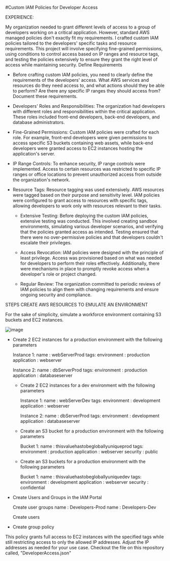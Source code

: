 #Custom IAM Policies for Developer Access

EXPERIENCE:

My organization needed to grant different levels of access to a group of developers working on a critical application. However, standard AWS managed policies don't exactly fit my requirements. I crafted custom IAM policies tailored to the developers' specific tasks and resource requirements. This project will involve specifying fine-grained permissions, using conditions to control access based on IP ranges and resource tags, and testing the policies extensively to ensure they grant the right level of access while maintaining security.
Define Requirements

- Before crafting custom IAM policies, you need to clearly define the requirements of the developers' access. What AWS services and resources do they need access to, and what actions should they be able to perform? Are there any specific IP ranges they should access from? Document these requirements.

 -  Developers' Roles and Responsibilities: The organization had developers with different roles and responsibilities within the critical application. These roles included front-end developers, back-end developers, and database administrators.

  - Fine-Grained Permissions: Custom IAM policies were crafted for each role. For example, front-end developers were given permissions to access specific S3 buckets containing web assets, while back-end developers were granted access to EC2 instances hosting the application's server.

  - IP Range Controls: To enhance security, IP range controls were implemented. Access to certain resources was restricted to specific IP ranges or office locations to prevent unauthorized access from outside the organization's network.

- Resource Tags: Resource tagging was used extensively. AWS resources were tagged based on their purpose and sensitivity level. IAM policies were configured to grant access to resources with specific tags, allowing developers to work only with resources relevant to their tasks.

  - Extensive Testing: Before deploying the custom IAM policies, extensive testing was conducted. This involved creating sandbox environments, simulating various developer scenarios, and verifying that the policies granted access as intended. Testing ensured that there were no over-permissive policies and that developers couldn't escalate their privileges.

  - Access Revocation: IAM policies were designed with the principle of least privilege. Access was provisioned based on what was needed for developers to perform their roles effectively. Additionally, there were mechanisms in place to promptly revoke access when a developer's role or project changed.

  - Regular Review: The organization committed to periodic reviews of IAM policies to align them with changing requirements and ensure ongoing security and compliance.
 
STEPS
CREATE AWS RESOURCES TO EMULATE AN ENVIRONMENT

For the sake of simplicity, simulate a workforce environment containing S3 buckets and EC2 instances. 


![image](https://github.com/lucien95/IAM-POLICIES-4-DEV/assets/120702469/ccd4b136-aacc-4e0d-b067-3b39ee9ee6d1)


- Create 2 EC2 instances for a production environment with the following parameters

    Instance 1:
        name : webServerProd
        tags:
            environment : production
            application : webserver

    Instance 2:
        name : dbServerProd
        tags:
            environment : production
            application : databaseserver

  - Create 2 EC2 instances for a dev environment with the following parameters

    Instance 1:
        name : webServerDev
        tags:
            environment : development
            application : webserver

    Instance 2:
        name : dbServerProd
        tags:
            environment : development
            application : databaseserver

  - Create an S3 bucket for a production environment with the following parameters

    Bucket 1:
        name : thisvaluehastobegloballyuniqueprod
        tags:
            environment : production
            application : webserver
            security : public

  - Create an S3 buckets for a production environment with the following parameters

    Bucket 1:
        name : thisvaluehastobegloballyuniquedev
        tags:
            environment : development
            application : webserver
            security : confidential

- Create Users and Groups in the IAM Portal

    Create user groups
        name : Developers-Prod
        name : Developers-Dev

    Create users

- Create group policy

This policy grants full access to EC2 instances with the specified tags while still restricting access to only the allowed IP addresses. Adjust the IP addresses as needed for your use case. Checkout the file on this repository called, "DeveloperAccess.json"







